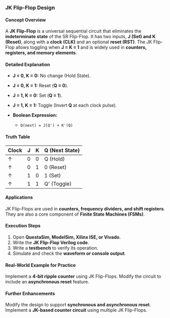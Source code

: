 ### **JK Flip-Flop Design**  

#### **Concept Overview**  
A **JK Flip-Flop** is a universal sequential circuit that eliminates the **indeterminate state** of the SR Flip-Flop. It has two inputs, **J (Set) and K (Reset)**, along with a **clock (CLK)** and an optional **reset (RST)**. The JK Flip-Flop allows toggling when **J = K = 1** and is widely used in **counters, registers, and memory elements**.  

#### **Detailed Explanation**  
- **J = 0, K = 0:** No change (Hold State).  
- **J = 0, K = 1:** Reset (**Q = 0**).  
- **J = 1, K = 0:** Set (**Q = 1**).  
- **J = 1, K = 1:** Toggle (Invert **Q** at each clock pulse).  

- **Boolean Expression:**  
  - `Q(next) = J(Q') + K'(Q)`  

#### **Truth Table**  

| Clock | J | K | Q (Next State) |
|-------|---|---|--------------|
| ↑     | 0 | 0 | Q (Hold)    |
| ↑     | 0 | 1 | 0 (Reset)   |
| ↑     | 1 | 0 | 1 (Set)     |
| ↑     | 1 | 1 | Q' (Toggle) |

#### **Applications**  
JK Flip-Flops are used in **counters, frequency dividers, and shift registers**. They are also a core component of **Finite State Machines (FSMs)**.  

#### **Execution Steps**  
1. Open **QuestaSim, ModelSim, Xilinx ISE, or Vivado**.  
2. Write the **JK Flip-Flop Verilog code**.  
3. Write a **testbench** to verify its operation.  
4. Simulate and check the **waveform or console output**.  

#### **Real-World Example for Practice**  
Implement a **4-bit ripple counter** using JK Flip-Flops. Modify the circuit to include an **asynchronous reset** feature.  
 

#### **Further Enhancements**  
Modify the design to support **synchronous and asynchronous reset**. Implement a **JK-based counter circuit** using multiple JK Flip-Flops.
